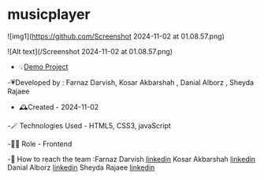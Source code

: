 # musicplayer

![img1](https://github.com/Screenshot 2024-11-02 at 01.08.57.png)


![Alt text](/Screenshot 2024-11-02 at 01.08.57.png)


- 💡[Demo Project](https://sheydarj.github.io/musicplayer2/)

-💗Developed by : Farnaz Darvish, Kosar Akbarshah , Danial Alborz , Sheyda Rajaee

- 🕰️Created - 2024-11-02

-🪄 Technologies Used - HTML5, CSS3, javaScript

-👩‍💻 Role - Frontend 

-💭 How to reach the team :Farnaz Darvish [linkedin](https://www.linkedin.com/in/farnaz-darvish/)
Kosar Akbarshah [linkedin](https://www.linkedin.com/in/tara-akbarshah-22102b1b6/)
Danial Alborz [linkedin](https://www.linkedin.com/in/danialalborz/)
Sheyda Rajaee [linkedin](https://www.linkedin.com/in/sheyda-rajaee-94159331b)
